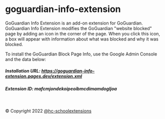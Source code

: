 # goguardian-info-extension

GoGuardian Info Extension is an add-on extension for GoGuardian. GoGuardian Info Extension modifies the GoGuardian "website blocked" page by adding an icon in the corner of the page. When you click this icon, a box will appear with information about what was blocked and why it was blocked. 

To install the GoGuardian Block Page Info, use the Google Admin Console and the data below:

##### Installation URL: https://goguardian-info-extension.pages.dev/extension.xml

##### Extension ID: mafcmjondekoipeoibmcdimamdogljoa
<br>

&copy; Copyright 2022 [@hc-schoolextensions](https://github.com/hc-schoolextensions '@hc-schoolextensions')
